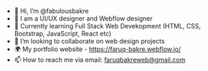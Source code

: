 - 👋 Hi, I’m @fabulousbakre
- 🧠 I am a UI/UX designer and Webflow designer
- 🌱 Currently learning Full Stack Web Devekopment (HTML, CSS, Bootstrap, JavaScript, React etc)
- 🤝 I’m looking to collaborate on web design projects
- 🌍 My portfolio website - https://faruq-bakre.webflow.io/
- 📫 How to reach me via email: faruqbakreweb@gmail.com

<!---
fabulousbakre/fabulousbakre is a ✨ special ✨ repository because its `README.md` (this file) appears on your GitHub profile.
You can click the Preview link to take a look at your changes.
--->
